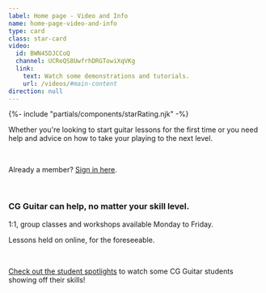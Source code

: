 ```yaml
---
label: Home page - Video and Info
name: home-page-video-and-info
type: card
class: star-card
video:
  id: BWN45DJCCoQ
  channel: UCReQS8UwfrhDRGTowiXqVKg
  link:
    text: Watch some demonstrations and tutorials.
    url: /videos/#main-content
direction: null
---
```

{%- include "partials/components/starRating.njk" -%}

<div>

Whether you're looking to start guitar lessons for the first time or you need help and advice on how to take your playing to the next level.

<br/>

Already a member? [Sign in here](/login/).

<br/>

### CG Guitar can help, no matter your skill level.

1:1, group classes and workshops available Monday to Friday.

Lessons held on online, for the foreseeable.

<br/>

[Check out the student spotlights](/videos/#student-spotlight-performance-night-2019) to watch some CG Guitar students showing off their skills!


</div>